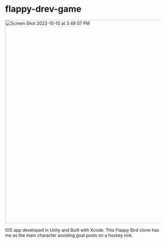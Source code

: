 # flappy-drev-game

<img width="662" alt="Screen Shot 2022-10-10 at 3 49 07 PM" src="https://user-images.githubusercontent.com/110933291/194941880-f8838078-617f-4ccd-83fb-59a9ec629623.png">

IOS app developed in Unity and Built with Xcode.  This Flappy Bird clone has me as the main character avoiding goal posts on a hockey rink.
